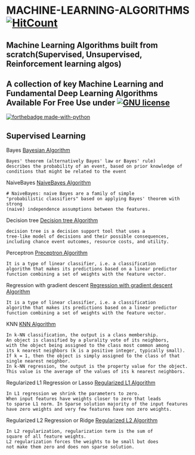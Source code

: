 # MACHINE-LEARNING-ALGORITHMS [![HitCount](http://hits.dwyl.io/kennedyCzar/https://github.com/kennedyCzar/MACHINE-LEARNING-ALGORITHMS.svg)](http://hits.dwyl.io/kennedyCzar/https://github.com/kennedyCzar/MACHINE-LEARNING-ALGORITHMS)
Machine Learning Algorithms built from scratch(Supervised, Unsupervised, Reinforcement learning algos)
----------------------------------
A collection of key Machine Learning and Fundamental Deep Learning Algorithms Available For Free Use under [![GNU license](https://img.shields.io/badge/License-GNU-blue.svg)](https://lbesson.mit-license.org/)
------------------------------------
[![forthebadge made-with-python](http://ForTheBadge.com/images/badges/made-with-python.svg)](https://www.python.org/)

## Supervised Learning

Bayes [Bayesian Algorithm](https://github.com/kennedyCzar/MACHINE-LEARNING-ALGORITHMS/blob/master/SUPERVISED%20LEARNING/BAYES.py)

    Bayes' theorem (alternatively Bayes' law or Bayes' rule) 
    describes the probability of an event, based on prior knowledge of
    conditions that might be related to the event
    
NaiveBayes [NaiveBayes Algorithm](https://github.com/kennedyCzar/MACHINE-LEARNING-ALGORITHMS/blob/master/SUPERVISED%20LEARNING/NAIVEBAYES.py)

    # NaiveBayes: naive Bayes are a family of simple
    "probabilistic classifiers" based on applying Bayes' theorem with strong
    (naive) independence assumptions between the features.
    
Decision tree [Decision tree Algorithm](https://github.com/kennedyCzar/MACHINE-LEARNING-ALGORITHMS/blob/master/SUPERVISED%20LEARNING/DECISION_TREE.py)

    decision tree is a decision support tool that uses a 
    tree-like model of decisions and their possible consequences,
    including chance event outcomes, resource costs, and utility.
    
Perceptron [Preceptron Algorithm](https://github.com/kennedyCzar/MACHINE-LEARNING-ALGORITHMS/blob/master/SUPERVISED%20LEARNING/PERCEPTRON.py)

    It is a type of linear classifier, i.e. a classification 
    algorithm that makes its predictions based on a linear predictor
    function combining a set of weights with the feature vector.
    
Regression with gradient descent [Regression with gradient descent Algorithm](https://github.com/kennedyCzar/MACHINE-LEARNING-ALGORITHMS/blob/master/SUPERVISED%20LEARNING/REGRESSION_WTH_GRADIENT_DESCENT.py)

    It is a type of linear classifier, i.e. a classification 
    algorithm that makes its predictions based on a linear predictor
    function combining a set of weights with the feature vector.
    
KNN [KNN Algorithm](https://github.com/kennedyCzar/MACHINE-LEARNING-ALGORITHMS/blob/master/SUPERVISED%20LEARNING/KNN.py)

    In k-NN classification, the output is a class membership. 
    An object is classified by a plurality vote of its neighbors, 
    with the object being assigned to the class most common among 
    its k nearest neighbors (k is a positive integer, typically small).
    If k = 1, then the object is simply assigned to the class of that
    single nearest neighbor.
    In k-NN regression, the output is the property value for the object.
    This value is the average of the values of its k nearest neighbors.
    
Regularized L1 Regression or Lasso [Regularized L1 Algorithm](https://github.com/kennedyCzar/MACHINE-LEARNING-ALGORITHMS/blob/master/SUPERVISED%20LEARNING/L1_REGRESSION_REGULARIZED.py)

    In L1 regression we shrink the parameters to zero. 
    When input features have weights closer to zero that leads 
    to sparse L1 norm. In Sparse solution majority of the input features
    have zero weights and very few features have non zero weights.
    
Regularized L2 Regression or Ridge [Regularized L2 Algorithm](https://github.com/kennedyCzar/MACHINE-LEARNING-ALGORITHMS/blob/master/SUPERVISED%20LEARNING/L2_REGRESSION_REGULARIZED.py)

    In L2 regularization, regularization term is the sum of 
    square of all feature weights.
    L2 regularization forces the weights to be small but does
    not make them zero and does non sparse solution.
    
    
